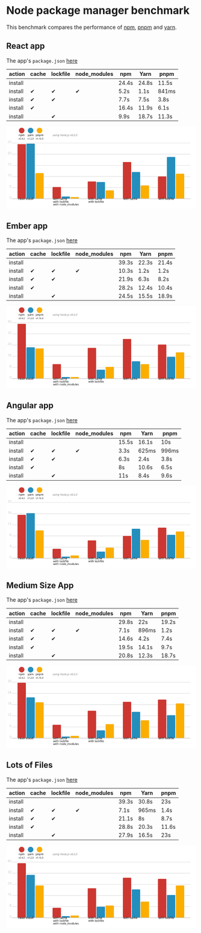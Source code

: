 # Node package manager benchmark

This benchmark compares the performance of [npm](https://github.com/npm/npm), [pnpm](https://github.com/pnpm/pnpm) and [yarn](https://github.com/yarnpkg/yarn).

## React app

The app's `package.json` [here](./fixtures/react-app/package.json)

| action  | cache | lockfile | node_modules| npm | Yarn | pnpm |
| ---     | ---   | ---      | ---         | --- | --- | --- |
| install |       |          |             | 24.4s | 24.8s | 11.5s |
| install | ✔    | ✔        | ✔           | 5.2s | 1.1s | 841ms |
| install | ✔    | ✔        |             | 7.7s | 7.5s | 3.8s |
| install | ✔    |          |             | 16.4s | 11.9s | 6.1s |
| install |      | ✔        |             | 9.9s | 18.7s | 11.3s |

![Graph of the react-app results](./results/imgs/react-app.svg)

## Ember app

The app's `package.json` [here](./fixtures/ember-quickstart/package.json)

| action  | cache | lockfile | node_modules| npm | Yarn | pnpm |
| ---     | ---   | ---      | ---         | --- | --- | --- |
| install |       |          |             | 39.3s | 22.3s | 21.4s |
| install | ✔    | ✔        | ✔           | 10.3s | 1.2s | 1.2s |
| install | ✔    | ✔        |             | 21.9s | 6.3s | 8.2s |
| install | ✔    |          |             | 28.2s | 12.4s | 10.4s |
| install |      | ✔        |             | 24.5s | 15.5s | 18.9s |

![Graph of the ember-quickstart results](./results/imgs/ember-quickstart.svg)

## Angular app

The app's `package.json` [here](./fixtures/angular-quickstart/package.json)

| action  | cache | lockfile | node_modules| npm | Yarn | pnpm |
| ---     | ---   | ---      | ---         | --- | --- | --- |
| install |       |          |             | 15.5s | 16.1s | 10s |
| install | ✔    | ✔        | ✔           | 3.3s | 625ms | 996ms |
| install | ✔    | ✔        |             | 6.3s | 2.4s | 3.8s |
| install | ✔    |          |             | 8s | 10.6s | 6.5s |
| install |      | ✔        |             | 11s | 8.4s | 9.6s |

![Graph of the angular-quickstart results](./results/imgs/angular-quickstart.svg)

## Medium Size App

The app's `package.json` [here](./fixtures/medium-size-app/package.json)

| action  | cache | lockfile | node_modules| npm | Yarn | pnpm |
| ---     | ---   | ---      | ---         | --- | --- | --- |
| install |       |          |             | 29.8s | 22s | 19.2s |
| install | ✔    | ✔        | ✔           | 7.1s | 896ms | 1.2s |
| install | ✔    | ✔        |             | 14.6s | 4.2s | 7.4s |
| install | ✔    |          |             | 19.5s | 14.1s | 9.7s |
| install |      | ✔        |             | 20.8s | 12.3s | 18.7s |

![Graph of the medium-size-app results](./results/imgs/medium-size-app.svg)

## Lots of Files

The app's `package.json` [here](./fixtures/alotta-files/package.json)

| action  | cache | lockfile | node_modules| npm | Yarn | pnpm |
| ---     | ---   | ---      | ---         | --- | --- | --- |
| install |       |          |             | 39.3s | 30.8s | 23s |
| install | ✔    | ✔        | ✔           | 7.1s | 965ms | 1.4s |
| install | ✔    | ✔        |             | 21.1s | 8s | 8.7s |
| install | ✔    |          |             | 28.8s | 20.3s | 11.6s |
| install |      | ✔        |             | 27.9s | 16.5s | 23s |

![Graph of the alotta-files results](./results/imgs/alotta-files.svg)